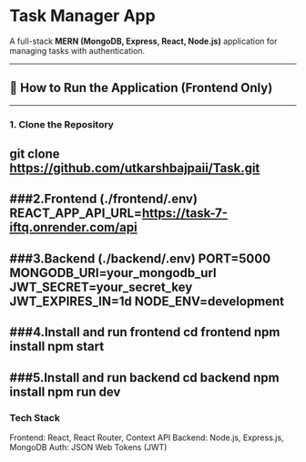 
# Task Manager App

A full-stack **MERN (MongoDB, Express, React, Node.js)** application for managing tasks with authentication.

---

## 🚀 How to Run the Application (Frontend Only)
---
### 1. Clone the Repository
git clone https://github.com/utkarshbajpaii/Task.git
------
###2.Frontend (./frontend/.env)
REACT_APP_API_URL=https://task-7-iftq.onrender.com/api
--------
###3.Backend (./backend/.env)
PORT=5000
MONGODB_URI=your_mongodb_url
JWT_SECRET=your_secret_key
JWT_EXPIRES_IN=1d
NODE_ENV=development
----------
###4.Install and run frontend
cd frontend
npm install
npm start
-----------
###5.Install and run backend
cd backend
npm install
npm run dev
---------
### Tech Stack
Frontend: React, React Router, Context API
Backend: Node.js, Express.js, MongoDB
Auth: JSON Web Tokens (JWT)




